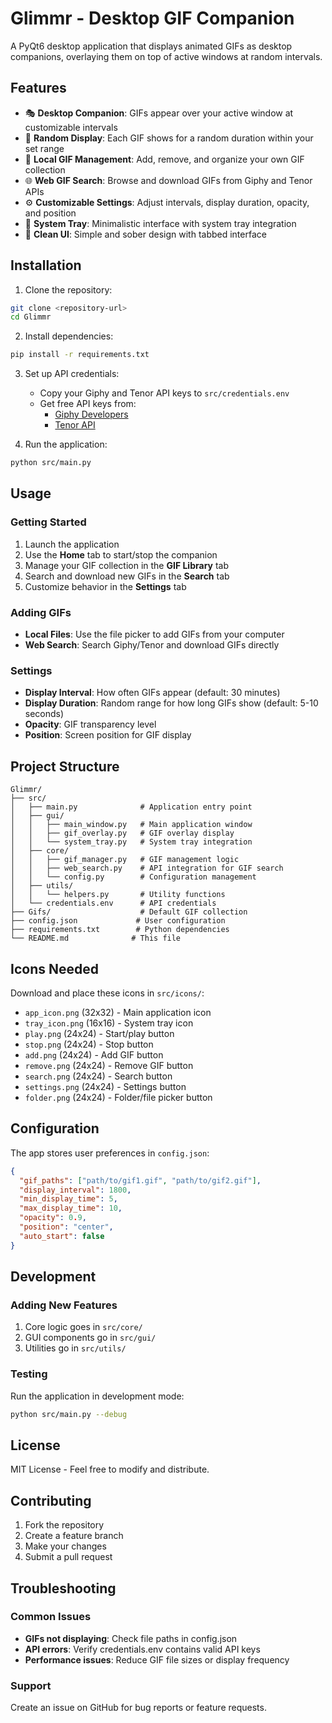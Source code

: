 # Glimmr - Desktop GIF Companion

A PyQt6 desktop application that displays animated GIFs as desktop companions, overlaying them on top of active windows at random intervals.

## Features

- 🎭 **Desktop Companion**: GIFs appear over your active window at customizable intervals
- 🎲 **Random Display**: Each GIF shows for a random duration within your set range
- 📁 **Local GIF Management**: Add, remove, and organize your own GIF collection
- 🌐 **Web GIF Search**: Browse and download GIFs from Giphy and Tenor APIs
- ⚙️ **Customizable Settings**: Adjust intervals, display duration, opacity, and position
- 🎯 **System Tray**: Minimalistic interface with system tray integration
- 🎨 **Clean UI**: Simple and sober design with tabbed interface

## Installation

1. Clone the repository:
```bash
git clone <repository-url>
cd Glimmr
```

2. Install dependencies:
```bash
pip install -r requirements.txt
```

3. Set up API credentials:
   - Copy your Giphy and Tenor API keys to `src/credentials.env`
   - Get free API keys from:
     - [Giphy Developers](https://developers.giphy.com/)
     - [Tenor API](https://tenor.com/gifapi)

4. Run the application:
```bash
python src/main.py
```

## Usage

### Getting Started
1. Launch the application
2. Use the **Home** tab to start/stop the companion
3. Manage your GIF collection in the **GIF Library** tab
4. Search and download new GIFs in the **Search** tab
5. Customize behavior in the **Settings** tab

### Adding GIFs
- **Local Files**: Use the file picker to add GIFs from your computer
- **Web Search**: Search Giphy/Tenor and download GIFs directly

### Settings
- **Display Interval**: How often GIFs appear (default: 30 minutes)
- **Display Duration**: Random range for how long GIFs show (default: 5-10 seconds)
- **Opacity**: GIF transparency level
- **Position**: Screen position for GIF display

## Project Structure

```
Glimmr/
├── src/
│   ├── main.py              # Application entry point
│   ├── gui/
│   │   ├── main_window.py   # Main application window
│   │   ├── gif_overlay.py   # GIF overlay display
│   │   └── system_tray.py   # System tray integration
│   ├── core/
│   │   ├── gif_manager.py   # GIF management logic
│   │   ├── web_search.py    # API integration for GIF search
│   │   └── config.py        # Configuration management
│   ├── utils/
│   │   └── helpers.py       # Utility functions
│   └── credentials.env      # API credentials
├── Gifs/                    # Default GIF collection
├── config.json             # User configuration
├── requirements.txt        # Python dependencies
└── README.md              # This file
```

## Icons Needed

Download and place these icons in `src/icons/`:
- `app_icon.png` (32x32) - Main application icon
- `tray_icon.png` (16x16) - System tray icon
- `play.png` (24x24) - Start/play button
- `stop.png` (24x24) - Stop button
- `add.png` (24x24) - Add GIF button
- `remove.png` (24x24) - Remove GIF button
- `search.png` (24x24) - Search button
- `settings.png` (24x24) - Settings button
- `folder.png` (24x24) - Folder/file picker button

## Configuration

The app stores user preferences in `config.json`:
```json
{
  "gif_paths": ["path/to/gif1.gif", "path/to/gif2.gif"],
  "display_interval": 1800,
  "min_display_time": 5,
  "max_display_time": 10,
  "opacity": 0.9,
  "position": "center",
  "auto_start": false
}
```

## Development

### Adding New Features
1. Core logic goes in `src/core/`
2. GUI components go in `src/gui/`
3. Utilities go in `src/utils/`

### Testing
Run the application in development mode:
```bash
python src/main.py --debug
```

## License

MIT License - Feel free to modify and distribute.

## Contributing

1. Fork the repository
2. Create a feature branch
3. Make your changes
4. Submit a pull request

## Troubleshooting

### Common Issues
- **GIFs not displaying**: Check file paths in config.json
- **API errors**: Verify credentials.env contains valid API keys
- **Performance issues**: Reduce GIF file sizes or display frequency

### Support
Create an issue on GitHub for bug reports or feature requests.
